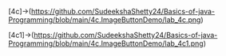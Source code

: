 [4c]->(https://github.com/SudeekshaShetty24/Basics-of-java-Programming/blob/main/4c.ImageButtonDemo/lab_4c.png)

[4c1]->(https://github.com/SudeekshaShetty24/Basics-of-java-Programming/blob/main/4c.ImageButtonDemo/lab_4c1.png)
